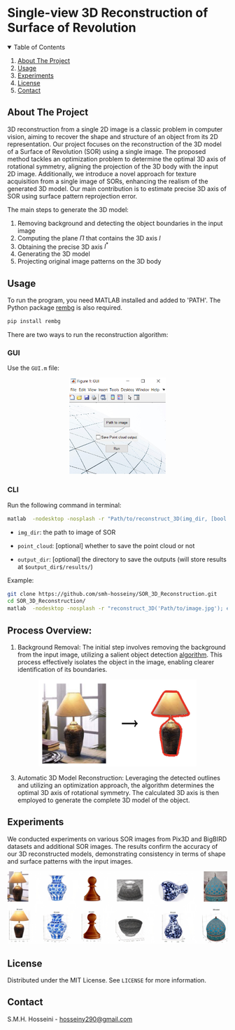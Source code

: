 # Single-view 3D Reconstruction of Surface of Revolution
<!-- PROJECT LOGO 
<br />
<p align="center">
    <img src="Figures/title.JPG" alt="Logo" width="780" height="130">
</p>
-->


<!-- TABLE OF CONTENTS -->
<details open="open">
  <summary>Table of Contents</summary>
  <ol>
    <li><a href="#about-the-project">About The Project</a></li>
    <li><a href="#usage">Usage</a></li>
    <li><a href="#experiments">Experiments</a></li>
    <li><a href="#license">License</a></li>
    <li><a href="#contact">Contact</a></li>
  </ol>
</details>


<!-- ABOUT THE PROJECT -->
## About The Project

3D reconstruction from a single 2D image is a classic problem in computer vision, aiming to recover the shape and structure of an object from its 2D representation. Our project focuses on the reconstruction of the 3D model of a Surface of Revolution (SOR) using a single image. The proposed method tackles an optimization problem to determine the optimal 3D axis of rotational symmetry, aligning the projection of the 3D body with the input 2D image. Additionally, we introduce a novel approach for texture acquisition from a single image of SORs, enhancing the realism of the generated 3D model. Our main contribution is to estimate precise 3D axis of SOR using surface pattern reprojection error.


The main steps to generate the 3D model:
 1. Removing background and detecting the object boundaries in the input image
 2. Computing the plane $\Pi$ that contains the 3D axis $l$
 3. Obtaining the precise 3D axis $l^\ast$
 4. Generating the 3D model
 5. Projecting original image patterns on the 3D body




<!-- USAGE  -->
## Usage

To run the program, you need MATLAB installed and added to 'PATH'. The Python package [rembg](https://github.com/danielgatis/rembg) is also required.
 ```sh
 pip install rembg
 ```
There are two ways to run the reconstruction algorithm:
### GUI
Use the `GUI.m` file:
<p align="center">
    <img src="Figures/GUI.JPG" alt="Logo" width="220" height="220">
</p>

### CLI
Run the following command in terminal:
```sh
matlab  -nodesktop -nosplash -r "Path/to/reconstruct_3D(img_dir, [bool point_cloud], [str output_dir]); exit;"
```
- `img_dir`: the path to image of SOR

- `point_cloud`: [optional] whether to save the point cloud or not

- `output_dir`: [optional] the directory to save the outputs (will store results at `$output_dir$/results/`)

Example:
```sh
git clone https://github.com/smh-hosseiny/SOR_3D_Reconstruction.git
cd SOR_3D_Reconstruction/
matlab  -nodesktop -nosplash -r "reconstruct_3D('Path/to/image.jpg'); exit;"
```

## Process Overview:

1. Background Removal:
The initial step involves removing the background from the input image, utilizing a salient object detection [algorithm](https://github.com/danielgatis/rembg).
This process effectively isolates the object in the image, enabling clearer identification of its boundaries.
<p align="center">
    <img src="Figures/input_border.png" alt="Logo" width="360" height="200">
</p>

3. Automatic 3D Model Reconstruction:
Leveraging the detected outlines and utilizing an optimization approach, the algorithm determines the optimal 3D axis of rotational symmetry.
The calculated 3D axis is then employed to generate the complete 3D model of the object.





<!-- EXPERIMENTS -->
## Experiments

We conducted experiments on various SOR images from Pix3D and BigBIRD datasets and additional SOR images. The results confirm the accuracy of our 3D reconstructed models, demonstrating consistency in terms of shape and surface patterns with the input images.
<p align="center">
    <img src="Figures/test.jpg" alt="Logo" width="1000" height=auto>
</p>



<!-- LICENSE -->
## License

Distributed under the MIT License. See `LICENSE` for more information.




<!-- CONTACT -->
## Contact

S.M.H. Hosseini - hosseiny290@gmail.com


